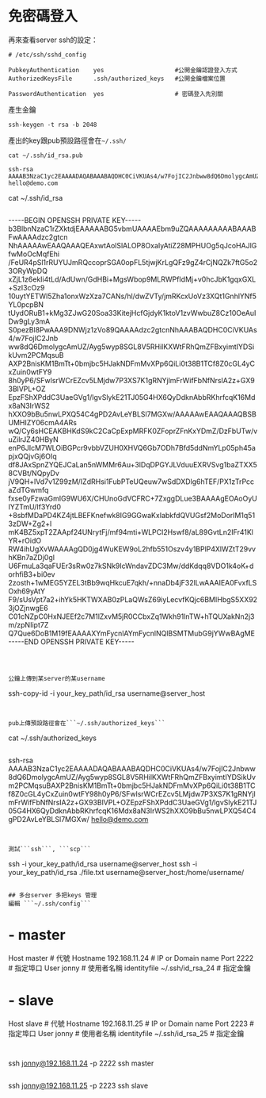 # 免密碼登入

再來查看server ssh的設定：
```
# /etc/ssh/sshd_config

PubkeyAuthentication    yes                    #公開金鑰認證登入方式
AuthorizedKeysFile      .ssh/authorized_keys   #公開金鑰檔案位置

PasswordAuthentication  yes                    # 密碼登入先別關
```

產生金鑰
```
ssh-keygen -t rsa -b 2048
```
產出的key跟pub預設路徑會在```~/.ssh/```
```
cat ~/.ssh/id_rsa.pub
```
```
ssh-rsa AAAAB3NzaC1yc2EAAAADAQABAAABAQDHC0CiVKUAs4/w7FojIC2Jnbww8dQ6DmolygcAmUZ/Ayg5wyp8SGL8V5RHilKXWtFRhQmZFBxyimtIYDSikUvm2PCMqsuBAXP2BnisKM1BmTt+0bmjbc5HJakNDFmMvXPp6QiLi0t38B1TCf8Z0cGL4yCxZuin0wtFY98h0yP6/SFwlsrWCrEZcv5LMjdw7P3XS7K1gRNYjlmFrWifFbNfNrsIA2z+GX93BlVPL+OZEpzFShXPddC3UaeGVg1/lgvSlykE21TJ05G4HX6QyDdknAbbRKhrfcqK16Mdx8aN3IrWS2hXXO9bBu5nwLPXQ54C4gPD2AvLeYBLSl7MGXw/ hello@demo.com
```
cat ~/.ssh/id_rsa
```
```
-----BEGIN OPENSSH PRIVATE KEY-----
b3BlbnNzaC1rZXktdjEAAAAABG5vbmUAAAAEbm9uZQAAAAAAAAABAAABFwAAAAdzc2gtcn
NhAAAAAwEAAQAAAQEAxwtAolSlALOP8OxaIyAtiZ28MPHUOg5qJcoHAJlGfwMoOcMqfEhi
/FeUR4pSl1rRUYUJmRQccoprSGA0opFL5tjwjKrLgQFz9gZ4rCjNQZk7ftG5o23ORyWpDQ
xZjL1z6ekIi4tLd/AdUwn/GdHBi+MgsWbop9MLRWPfIdMj+v0hcJbK1gqxGXL+SzI3cOz9
10uytYETWI5Zha1onxWzXza7CANs/hl/dwZVTy/jmRKcxUoVz3XQt1GnhlYNf5YL0pcpBN
tUydORuB1+kMg3ZJwG20Soa33KitejHcfGjdyK1ktoV1zvWwbuZ8Cz10OeAuIDw9gLy3mA
S0pezBl8PwAAA9DNWjz1zVo89QAAAAdzc2gtcnNhAAABAQDHC0CiVKUAs4/w7FojIC2Jnb
ww8dQ6DmolygcAmUZ/Ayg5wyp8SGL8V5RHilKXWtFRhQmZFBxyimtIYDSikUvm2PCMqsuB
AXP2BnisKM1BmTt+0bmjbc5HJakNDFmMvXPp6QiLi0t38B1TCf8Z0cGL4yCxZuin0wtFY9
8h0yP6/SFwlsrWCrEZcv5LMjdw7P3XS7K1gRNYjlmFrWifFbNfNrsIA2z+GX93BlVPL+OZ
EpzFShXPddC3UaeGVg1/lgvSlykE21TJ05G4HX6QyDdknAbbRKhrfcqK16Mdx8aN3IrWS2
hXXO9bBu5nwLPXQ54C4gPD2AvLeYBLSl7MGXw/AAAAAwEAAQAAAQBSBUMHIZY06cmA4ARs
wQ/Cy6sHCEAKBHKdS9kC2CaCpExpMRFK0ZFoprZFnKxYDmZ/DzFbUTw/vuZilrJZ40HByN
enP6JIcM7WLOiBGPcr9vbbVZUH0XHVQ6Gb7ODh7Bfd5ddNmYLp05ph45apjxQQjvGj6OIq
df8JAxSpnZYQEJCaLan5nWMMr6Au+3lDqDPGYJLVduuEXRVSvg1baZTXX58CVBt/NQpyDv
jV9QH+lVd7v1Z99zM/IZdRHsi1FubPTeUQeuw7wSdDXDlg6hTEF/PX1zTrPccaZdTGwmfq
fxse0yFzwaGmIG9WU6X/CHUnoGdVCFRC+7ZxggDLue3BAAAAgEOAoOyUIYZTmU/If3Yrd0
+8sbfMDaPD4KZ4jtLBEFKnefwk8IG9GGwaKxIabkfdQVUGsf2MoDorlM1q513zDW+Zg2+l
mK4BZ5xpT2ZAApf24UNrytFj/mf94mti+WLPCl2Hswf8/aL89GvtLn2IFr41KlYR+rOidO
RW4ihUgXvWAAAAgQD0jg4WuKEW9oL2hfb551Oszv4y1BPlP4XlWZtT29vvhKBn7aZDj0gl
U6FmuLa3qaFUEr3sRw0z7kSNk9IcWndavZDC3Mw/ddKdqq8VDO1k4oK+dorhfiB3+bi0ev
2zosth+1wMEG5YZEL3tBb9wqHkcuE7qkh/+nnaDb4jF32lLwAAAIEA0FvxfLSOxh69yAtY
F9/sUsVpt7a2+ihYk5HKTWXAB0zPLaQWsZ69iyLecvfKQjc6BMIHbgS5XX923jOZjnwgE6
C01cNZpC0HxNJEEf2c7M1lZxvM5jR0CCbxZq1Wkh91lnTW+hTQUXakNn2j3m/zpNIipt7Z
Q7Que6DoB1M19fEAAAAXYmFycnlAYmFycnlNQlBSMTMubG9jYWwBAgME
-----END OPENSSH PRIVATE KEY-----
```



公鑰上傳到某server的某username
```
ssh-copy-id  -i  your_key_path/id_rsa  username@server_host
```


pub上傳預設路徑會在```~/.ssh/authorized_keys```
```
cat ~/.ssh/authorized_keys
```
```
ssh-rsa AAAAB3NzaC1yc2EAAAADAQABAAABAQDHC0CiVKUAs4/w7FojIC2Jnbww8dQ6DmolygcAmUZ/Ayg5wyp8SGL8V5RHilKXWtFRhQmZFBxyimtIYDSikUvm2PCMqsuBAXP2BnisKM1BmTt+0bmjbc5HJakNDFmMvXPp6QiLi0t38B1TCf8Z0cGL4yCxZuin0wtFY98h0yP6/SFwlsrWCrEZcv5LMjdw7P3XS7K1gRNYjlmFrWifFbNfNrsIA2z+GX93BlVPL+OZEpzFShXPddC3UaeGVg1/lgvSlykE21TJ05G4HX6QyDdknAbbRKhrfcqK16Mdx8aN3IrWS2hXXO9bBu5nwLPXQ54C4gPD2AvLeYBLSl7MGXw/ hello@demo.com
```


測試```ssh```, ```scp```
```
ssh  -i  your_key_path/id_rsa   username@server_host
ssh  -i  your_key_path/id_rsa   ./file.txt  username@server_host:/home/username/
```

## 多台server 多把keys 管理
編輯 ```~/.ssh/config```
```
# - master
Host            master                # 代號
Hostname        192.168.11.24        # IP or Domain name
Port            2222                # 指定埠口
User            jonny                # 使用者名稱
identityfile    ~/.ssh/id_rsa_24    # 指定金鑰

# - slave
Host            slave                # 代號
Hostname        192.168.11.25        # IP or Domain name
Port            2223                # 指定埠口
User            jonny                # 使用者名稱
identityfile    ~/.ssh/id_rsa_25    # 指定金鑰
```


```
ssh jonny@192.168.11.24 -p 2222
ssh master
```
```
ssh jonny@192.168.11.25 -p 2223
ssh slave
```